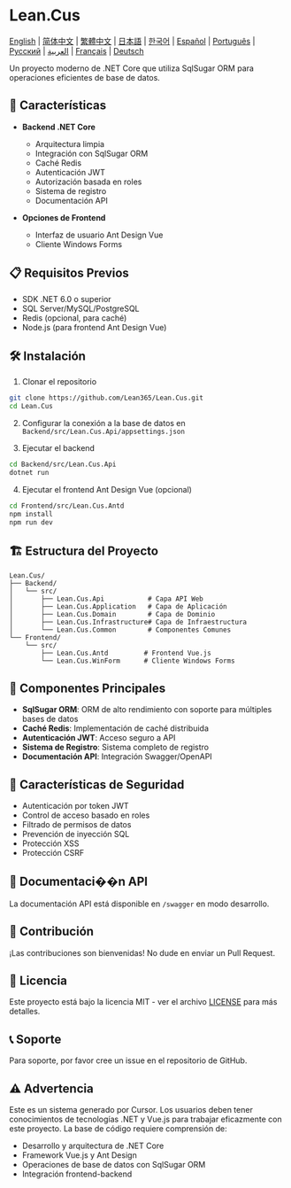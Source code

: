 # Lean.Cus

[English](README.md) | [简体中文](README.zh-CN.md) | [繁體中文](README.zh-TW.md) | [日本語](README.ja.md) | [한국어](README.ko.md) | [Español](README.es.md) | [Português](README.pt.md) | [Русский](README.ru.md) | [العربية](README.ar.md) | [Français](README.fr.md) | [Deutsch](README.de.md)

Un proyecto moderno de .NET Core que utiliza SqlSugar ORM para operaciones eficientes de base de datos.

## 🚀 Características

- **Backend .NET Core**
  - Arquitectura limpia
  - Integración con SqlSugar ORM
  - Caché Redis
  - Autenticación JWT
  - Autorización basada en roles
  - Sistema de registro
  - Documentación API

- **Opciones de Frontend**
  - Interfaz de usuario Ant Design Vue
  - Cliente Windows Forms

## 📋 Requisitos Previos

- SDK .NET 6.0 o superior
- SQL Server/MySQL/PostgreSQL
- Redis (opcional, para caché)
- Node.js (para frontend Ant Design Vue)

## 🛠️ Instalación

1. Clonar el repositorio
```bash
git clone https://github.com/Lean365/Lean.Cus.git
cd Lean.Cus
```

2. Configurar la conexión a la base de datos en `Backend/src/Lean.Cus.Api/appsettings.json`

3. Ejecutar el backend
```bash
cd Backend/src/Lean.Cus.Api
dotnet run
```

4. Ejecutar el frontend Ant Design Vue (opcional)
```bash
cd Frontend/src/Lean.Cus.Antd
npm install
npm run dev
```

## 🏗️ Estructura del Proyecto

```
Lean.Cus/
├── Backend/
│   └── src/
│       ├── Lean.Cus.Api           # Capa API Web
│       ├── Lean.Cus.Application   # Capa de Aplicación
│       ├── Lean.Cus.Domain        # Capa de Dominio
│       ├── Lean.Cus.Infrastructure# Capa de Infraestructura
│       └── Lean.Cus.Common        # Componentes Comunes
└── Frontend/
    └── src/
        ├── Lean.Cus.Antd         # Frontend Vue.js
        └── Lean.Cus.WinForm      # Cliente Windows Forms
```

## 🔧 Componentes Principales

- **SqlSugar ORM**: ORM de alto rendimiento con soporte para múltiples bases de datos
- **Caché Redis**: Implementación de caché distribuida
- **Autenticación JWT**: Acceso seguro a API
- **Sistema de Registro**: Sistema completo de registro
- **Documentación API**: Integración Swagger/OpenAPI

## 🔐 Características de Seguridad

- Autenticación por token JWT
- Control de acceso basado en roles
- Filtrado de permisos de datos
- Prevención de inyección SQL
- Protección XSS
- Protección CSRF

## 📝 Documentaci��n API

La documentación API está disponible en `/swagger` en modo desarrollo.

## 🤝 Contribución

¡Las contribuciones son bienvenidas! No dude en enviar un Pull Request.

## 📄 Licencia

Este proyecto está bajo la licencia MIT - ver el archivo [LICENSE](LICENSE) para más detalles.

## 📞 Soporte

Para soporte, por favor cree un issue en el repositorio de GitHub.

## ⚠️ Advertencia

Este es un sistema generado por Cursor. Los usuarios deben tener conocimientos de tecnologías .NET y Vue.js para trabajar eficazmente con este proyecto. La base de código requiere comprensión de:
- Desarrollo y arquitectura de .NET Core
- Framework Vue.js y Ant Design
- Operaciones de base de datos con SqlSugar ORM
- Integración frontend-backend 